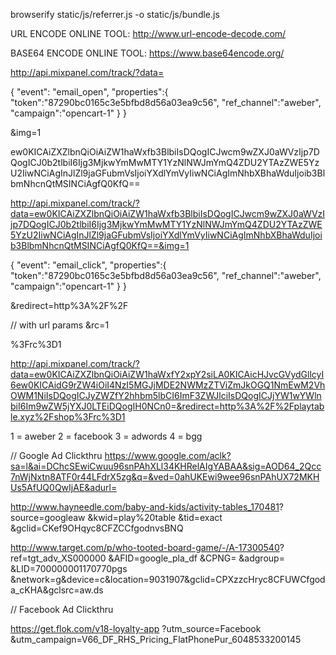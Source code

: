 
browserify static/js/referrer.js -o static/js/bundle.js



URL ENCODE ONLINE TOOL:
http://www.url-encode-decode.com/


BASE64 ENCODE ONLINE TOOL:
https://www.base64encode.org/


http://api.mixpanel.com/track/?data=


{
  "event": "email_open",
  "properties":{
  "token":"87290bc0165c3e5bfbd8d56a03ea9c56",
  "ref_channel":"aweber",
  "campaign":"opencart-1"
  }
}

&img=1

ew0KICAiZXZlbnQiOiAiZW1haWxfb3BlbiIsDQogICJwcm9wZXJ0aWVzIjp7DQogICJ0b2tlbiI6Ijg3MjkwYmMwMTY1YzNlNWJmYmQ4ZDU2YTAzZWE5YzU2IiwNCiAgInJlZl9jaGFubmVsIjoiYXdlYmVyIiwNCiAgImNhbXBhaWduIjoib3BlbmNhcnQtMSINCiAgfQ0KfQ==


http://api.mixpanel.com/track/?data=ew0KICAiZXZlbnQiOiAiZW1haWxfb3BlbiIsDQogICJwcm9wZXJ0aWVzIjp7DQogICJ0b2tlbiI6Ijg3MjkwYmMwMTY1YzNlNWJmYmQ4ZDU2YTAzZWE5YzU2IiwNCiAgInJlZl9jaGFubmVsIjoiYXdlYmVyIiwNCiAgImNhbXBhaWduIjoib3BlbmNhcnQtMSINCiAgfQ0KfQ==&img=1



{
  "event": "email_click",
  "properties":{
  "token":"87290bc0165c3e5bfbd8d56a03ea9c56",
  "ref_channel":"aweber",
  "campaign":"opencart-1"
  }
}

&redirect=http%3A%2F%2F

// with url params
&rc=1

%3Frc%3D1

http://api.mixpanel.com/track/?data=ew0KICAiZXZlbnQiOiAiZW1haWxfY2xpY2siLA0KICAicHJvcGVydGllcyI6ew0KICAidG9rZW4iOiI4NzI5MGJjMDE2NWMzZTViZmJkOGQ1NmEwM2VhOWM1NiIsDQogICJyZWZfY2hhbm5lbCI6ImF3ZWJlciIsDQogICJjYW1wYWlnbiI6Im9wZW5jYXJ0LTEiDQogIH0NCn0=&redirect=http%3A%2F%2Fplaytable.xyz%2Fshop%3Frc%3D1

1 = aweber
2 = facebook
3 = adwords
4 = bgg


// Google Ad Clickthru
https://www.google.com/aclk?sa=l&ai=DChcSEwiCwuu96snPAhXLl34KHRelAIgYABAA&sig=AOD64_2Qcc7nWjNxtn8ATF0r44LFdrX5zg&q=&ved=0ahUKEwi9wee96snPAhUX72MKHUs5AfUQ0QwIjAE&adurl=

http://www.hayneedle.com/baby-and-kids/activity-tables_170481?
source=googleaw
&kwid=play%20table
&tid=exact
&gclid=CKef9OHqyc8CFZCCfgodnvsBNQ

http://www.target.com/p/who-tooted-board-game/-/A-17300540?
ref=tgt_adv_XS000000
&AFID=google_pla_df
&CPNG=
&adgroup=
&LID=700000001170770pgs
&network=g&device=c&location=9031907&gclid=CPXzzcHryc8CFUWCfgoda_cKHA&gclsrc=aw.ds


// Facebook Ad Clickthru

https://get.flok.com/v18-loyalty-app
?utm_source=Facebook
&utm_campaign=V66_DF_RHS_Pricing_FlatPhonePur_6048533200145

